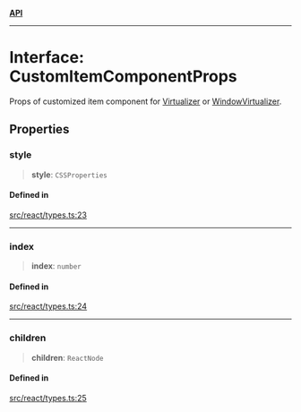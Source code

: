 [**API**](../../API.md)

***

# Interface: CustomItemComponentProps

Props of customized item component for [Virtualizer](../functions/Virtualizer.md) or [WindowVirtualizer](../functions/WindowVirtualizer.md).

## Properties

### style

> **style**: `CSSProperties`

#### Defined in

[src/react/types.ts:23](https://github.com/inokawa/virtua/blob/64cebdce92d1a512a90db9e1b3ad8bc60a86ac59/src/react/types.ts#L23)

***

### index

> **index**: `number`

#### Defined in

[src/react/types.ts:24](https://github.com/inokawa/virtua/blob/64cebdce92d1a512a90db9e1b3ad8bc60a86ac59/src/react/types.ts#L24)

***

### children

> **children**: `ReactNode`

#### Defined in

[src/react/types.ts:25](https://github.com/inokawa/virtua/blob/64cebdce92d1a512a90db9e1b3ad8bc60a86ac59/src/react/types.ts#L25)

